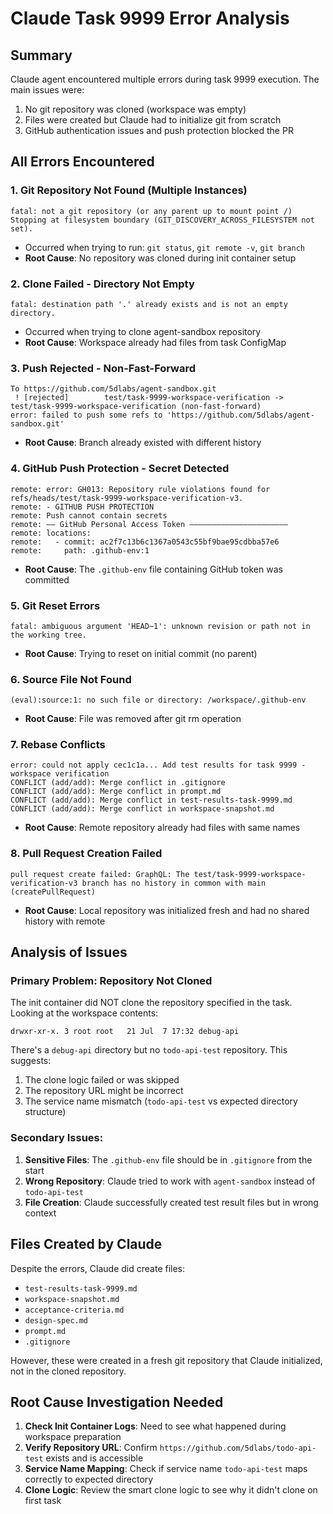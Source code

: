 # Claude Task 9999 Error Analysis

## Summary
Claude agent encountered multiple errors during task 9999 execution. The main issues were:
1. No git repository was cloned (workspace was empty)
2. Files were created but Claude had to initialize git from scratch
3. GitHub authentication issues and push protection blocked the PR

## All Errors Encountered

### 1. Git Repository Not Found (Multiple Instances)
```
fatal: not a git repository (or any parent up to mount point /)
Stopping at filesystem boundary (GIT_DISCOVERY_ACROSS_FILESYSTEM not set).
```
- Occurred when trying to run: `git status`, `git remote -v`, `git branch`
- **Root Cause**: No repository was cloned during init container setup

### 2. Clone Failed - Directory Not Empty
```
fatal: destination path '.' already exists and is not an empty directory.
```
- Occurred when trying to clone agent-sandbox repository
- **Root Cause**: Workspace already had files from task ConfigMap

### 3. Push Rejected - Non-Fast-Forward
```
To https://github.com/5dlabs/agent-sandbox.git
 ! [rejected]        test/task-9999-workspace-verification -> test/task-9999-workspace-verification (non-fast-forward)
error: failed to push some refs to 'https://github.com/5dlabs/agent-sandbox.git'
```
- **Root Cause**: Branch already existed with different history

### 4. GitHub Push Protection - Secret Detected
```
remote: error: GH013: Repository rule violations found for refs/heads/test/task-9999-workspace-verification-v3.
remote: - GITHUB PUSH PROTECTION
remote: Push cannot contain secrets
remote: —— GitHub Personal Access Token ——————————————————————
remote: locations:
remote:   - commit: ac2f7c13b6c1367a0543c55bf9bae95cdbba57e6
remote:     path: .github-env:1
```
- **Root Cause**: The `.github-env` file containing GitHub token was committed

### 5. Git Reset Errors
```
fatal: ambiguous argument 'HEAD~1': unknown revision or path not in the working tree.
```
- **Root Cause**: Trying to reset on initial commit (no parent)

### 6. Source File Not Found
```
(eval):source:1: no such file or directory: /workspace/.github-env
```
- **Root Cause**: File was removed after git rm operation

### 7. Rebase Conflicts
```
error: could not apply cec1c1a... Add test results for task 9999 - workspace verification
CONFLICT (add/add): Merge conflict in .gitignore
CONFLICT (add/add): Merge conflict in prompt.md
CONFLICT (add/add): Merge conflict in test-results-task-9999.md
CONFLICT (add/add): Merge conflict in workspace-snapshot.md
```
- **Root Cause**: Remote repository already had files with same names

### 8. Pull Request Creation Failed
```
pull request create failed: GraphQL: The test/task-9999-workspace-verification-v3 branch has no history in common with main (createPullRequest)
```
- **Root Cause**: Local repository was initialized fresh and had no shared history with remote

## Analysis of Issues

### Primary Problem: Repository Not Cloned
The init container did NOT clone the repository specified in the task. Looking at the workspace contents:
```
drwxr-xr-x. 3 root root   21 Jul  7 17:32 debug-api
```

There's a `debug-api` directory but no `todo-api-test` repository. This suggests:
1. The clone logic failed or was skipped
2. The repository URL might be incorrect
3. The service name mismatch (`todo-api-test` vs expected directory structure)

### Secondary Issues:
1. **Sensitive Files**: The `.github-env` file should be in `.gitignore` from the start
2. **Wrong Repository**: Claude tried to work with `agent-sandbox` instead of `todo-api-test`
3. **File Creation**: Claude successfully created test result files but in wrong context

## Files Created by Claude
Despite the errors, Claude did create files:
- `test-results-task-9999.md`
- `workspace-snapshot.md`
- `acceptance-criteria.md`
- `design-spec.md`
- `prompt.md`
- `.gitignore`

However, these were created in a fresh git repository that Claude initialized, not in the cloned repository.

## Root Cause Investigation Needed

1. **Check Init Container Logs**: Need to see what happened during workspace preparation
2. **Verify Repository URL**: Confirm `https://github.com/5dlabs/todo-api-test` exists and is accessible
3. **Service Name Mapping**: Check if service name `todo-api-test` maps correctly to expected directory
4. **Clone Logic**: Review the smart clone logic to see why it didn't clone on first task